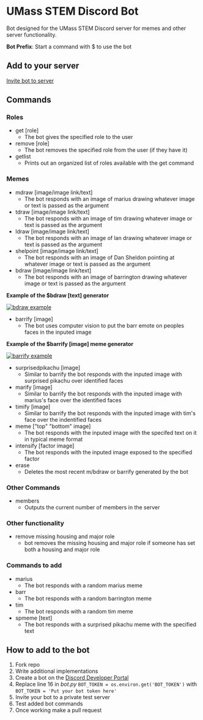 # UMass STEM Discord Bot

Bot designed for the UMass STEM Discord server for memes and other server functionality.

**Bot Prefix**: Start a command with $ to use the bot

## Add to your server

[Invite bot to server](https://discordapp.com/api/oauth2/authorize?client_id=552254598279069708&permissions=1342179392&scope=bot)

## Commands
### Roles
- get [role]
  - The bot gives the specified role to the user
- remove [role]
  - The bot removes the specified role from the user (if they have it)
- getlist
  - Prints out an organized list of roles available with the get command
  
### Memes
- mdraw [image/image link/text]
    - The bot responds with an image of marius drawing whatever image or text is passed as the argument
- tdraw [image/image link/text]
    - The bot responds with an image of tim drawing whatever image or text is passed as the argument
- ldraw [image/image link/text]
    - The bot responds with an image of lan drawing whatever image or text is passed as the argument
- shelpoint [image/image link/text]
    - The bot responds with an image of Dan Sheldon pointing at whatever image or text is passed as the argument
- bdraw [image/image link/text]
    - The bot responds with an image of barrington drawing whatever image or text is passed as the argument

**Example of the $bdraw [text] generator**

[![bdraw example](https://i.gyazo.com/c598fe1f391e75f0207dc392332cd622.gif)](https://gyazo.com/c598fe1f391e75f0207dc392332cd622)

- barrify [image]
    - The bot uses computer vision to put the barr emote on peoples faces in the inputed image

**Example of the $barrify [image] meme generator**

[![barrify example](https://i.gyazo.com/8da3a10f6f2ff0b3e59f3535fad204c6.gif)](https://gyazo.com/8da3a10f6f2ff0b3e59f3535fad204c6)

- surprisedpikachu [image]
    - Similar to barrify the bot responds with the inputed image with surprised pikachu over identified faces
- marify [image]
    - Similar to barrify the bot responds with the inputed image with marius's face over the identified faces
- timify [image]
    - Similar to barrify the bot responds with the inputed image with tim's face over the indentified faces
- meme ["top" "bottom" image]
    - The bot responds with the inputed image with the specifed text on it in typical meme format
- intensify [factor image]
    - The bot responds with the inputed image exposed to the specified factor
- erase
    - Deletes the most recent m/bdraw or barrify generated by the bot

### Other Commands
- members
    - Outputs the current number of members in the server

### Other functionality
- remove missing housing and major role
    - bot removes the missing housing and major role if someone has set both a housing and major role

### Commands to add
- marius
    - The bot responds with a random marius meme
- barr
    - The bot responds with a random barrington meme
- tim
    - The bot responds with a random tim meme
- spmeme [text]
    - The bot responds with a surprised pikachu meme with the specified text

## How to add to the bot
1. Fork repo
2. Write additional implementations
3. Create a bot on the [Discord Developer Portal](https://discordapp.com/developers/applications/)
4. Replace line 16 in *bot.py* `BOT_TOKEN = os.environ.get('BOT_TOKEN')` with `BOT_TOKEN = 'Put your bot token here'`
5. Invite your bot to a private test server
6. Test added bot commands
7. Once working make a pull request




